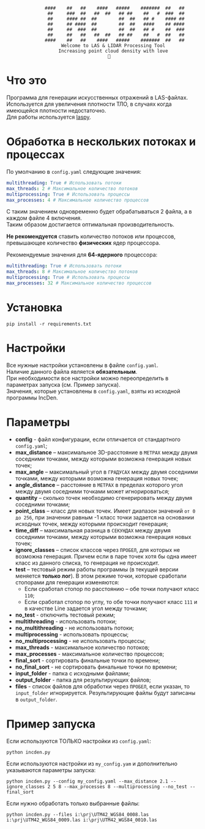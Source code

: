 ```text
              ####    ##   ##    ####   #####    #######  ##   ##
               ##     ###  ##   ##  ##   ## ##    ##   #  ###  ##
               ##     #### ##  ##        ##  ##   ## #    #### ##
               ##     ## ####  ##        ##  ##   ####    ## ####
               ##     ##  ###  ##        ##  ##   ## #    ##  ###
               ##     ##   ##   ##  ##   ## ##    ##   #  ##   ##
              ####    ##   ##    ####   #####    #######  ##   ##
                    Welcome to LAS & LIDAR Processing Tool
                   Increasing point cloud density with love
                                     💙
```

# Что это
Программа для генерации искусственных отражений в LAS-файлах.  
Используется для увеличения плотности ТЛО, в случаях когда имеющейся плотности недостаточно.  
Для работы используется [laspy](https://laspy.readthedocs.io/en/latest/).

# Обработка в нескольких потоках и процессах
По умолчанию в `config.yaml` следующие значения:
```yaml
multithreading: True # Использовать потоки
max_threads: 2 # Максимальное количество потоков
multiprocessing: True # Использовать процессы
max_processes: 4 # Максимальное количество процессов
```
С таким значением одновременно будет обрабатываться 2 файла, а в каждом файле 4 включения.  
Таким образом достигается оптимальная производительность.

**Не рекомендуется** ставить количество потоков или процессов, превышающее количество **физических** ядер процессора.

Рекомендуемые значения для **64-ядерного** процессора:
```yaml
multithreading: True # Использовать потоки
max_threads: 8 # Максимальное количество потоков
multiprocessing: True # Использовать процессы
max_processes: 32 # Максимальное количество процессов
```

# Установка
```commandline
pip install -r requirements.txt
```

# Настройки
Все нужные настройки установлены в файле `config.yaml`.  
Наличие данного файла является **обязательным**.  
При необходимости все настройки можно переопределить в параметрах запуска (см. Пример запуска).  
Значения, которые установлены в `config.yaml`, взяты из исходной программы IncDen.

# Параметры
- **config** - файл конфигурации, если отличается от стандартного `config.yaml`;
- **max_distance** – максимальное 3D-расстояние в `МЕТРАХ` между двумя соседними точками, между которыми возможна генерация новых точек;
- **max_angle** – максимальный угол в `ГРАДУСАХ` между двумя соседними точками, между которыми возможна генерация новых точек;
- **angle_distance** – расстояние в `МЕТРАХ` в пределах которого угол между двумя соседними точками может игнорироваться;
- **quantity** – сколько точек необходимо сгенерировать между двумя соседними точками;
- **point_class** – класс для новых точек. Имеет диапазон значений `от 0 до 256`, при значении равным -1 класс точки задается на основании исходных точек, между которыми происходит генерация;
- **time_diff** – максимальная разница в `СЕКУНДАХ` между двумя соседними точками, между которыми возможна генерация новых точек;
- **ignore_classes** – список классов через `ПРОБЕЛ`, для которых не возможна генерация. Причем если в паре точек хотя бы одна имеет класс из данного списка, то генерация не происходит.
- **test** – тестовый режим работы программы (в текущей версии меняется **только лог**). В этом режиме точки, которые сработали стопорами для генерации изменяются:
   - Если сработал стопор по расстоянию – обе точки получают класс `110`; 
   - Если сработал стопор по углу, то обе точки получают класс `111` и в качестве Line задается угол между точками;
- **no_test** - отключить тестовый режим;
- **multithreading** - использовать потоки;
- **no_multithreading** - не использовать потоки;
- **multiprocessing** - использовать процессы;
- **no_multiprocessing** - не использовать процессы;
- **max_threads** - максимальное количество потоков;
- **max_processes** - максимальное количество процессов;
- **final_sort** - сортировать финальные точки по времени;
- **no_final_sort** - не сортировать финальные точки по времени;
- **input_folder** - папка с исходными файлами;
- **output_folder** - папка для результирующих файлов;
- **files** - список файлов для обработки через `ПРОБЕЛ`, если указан, то `input_folder` игнорируется. Результирующие файлы будут записаны в `output_folder`.

# Пример запуска
Если используются ТОЛЬКО настройки из `config.yaml`:
```commandline
python incden.py
```

Если используются настройки из `my_config.yam` и дополнительно указываются параметры запуска:
```commandline
python incden.py --config my_config.yaml --max_distance 2.1 --ignore_classes 2 5 8 --max_processes 8 --multiprocessing --no_test --final_sort
```

Если нужно обработать только выбранные файлы:
```commandline
python incden.py --files i:\prj\UTM42_WGS84_0008.las i:\prj\UTM42_WGS84_0009.las i:\prj\UTM42_WGS84_0010.las
```